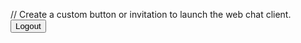 <html>
<body>

// Create a custom button or invitation to launch the web chat client.
<button id="logoutButton" onclick="onUserLogout()">Logout</button>
 
<script type='text/javascript'>

	function onUserLogout() {
		
	    console.log('inside agentforce userlogout');
        embeddedservice_bootstrap.userVerificationAPI
          .clearSession()
          .then(() => {
		  console.log('clearSession Success');
		  //location.reload();
            // Add actions to run after the session is cleared successfully.
          })
          .catch((error) => {
		  console.log('clearSession Error');
            // Add actions to run after clearing the session fails.
          })
          .finally(() => {
            // Add actions to run whether the chat client launches
            // successfully or not.
          });
      
        // Add code to perform any other logout actions.
    }
	
	function initEmbeddedMessaging() {
		try {
		embeddedservice_bootstrap.settings.language = 'en_US'; // For example, enter 'en' or 'en-US'

  window.addEventListener("onEmbeddedMessagingReady", () => {
    console.log("Received the onEmbeddedMessagingReady event…");

// Send data to Salesforce
embeddedservice_bootstrap.prechatAPI.setHiddenPrechatFields({"Customer_Hash" : "11098324"});

embeddedservice_bootstrap.userVerificationAPI.setIdentityToken({
        identityTokenType: "JWT",
        identityToken: 'eyJhbGciOiJSUzI1NiIsInR5cCI6IkpXVCIsImtpZCI6IjEyMzQ1In0.eyJzdWIiOiJ1c2VyMSIsImlzcyI6InRlc3RJc3N1ZXIiLCJleHAiOiI2MDAwIn0.Wag70vnLt_ZrxxS2Bd6I-0eyJPAsG-tSAUUuj4FF2mzGHf4PZ4kNx38FX2M7-DRMd72LMxDzw8kRUcFp7B8Df4_9ahWKKudouy4fONt_XX32bBR5sl7L8frZ6S2BHuI8melR_2Pa6rgeoH3nwz1eLv4f0JYLDtks7vc33lV_c-C_tCpXStmhT4v94hDi-xZUS-PKMEycfViUl5ZAXiSERHrEpPAFDHm23h3jrg_9sboEH7OU5HxOaK39nxA_swB1BCgq9Qb45XybSsLdKvP9k_RPzUckW_Gct41-abO9RSHqf4RsUZabO2mszAB8EsAR3a-T-GPrJjsHgBuJfwAg6A'
      });
});

embeddedservice_bootstrap.init(
		'00DWs000007IsfR',
		'MIAW',
		'https://storm-403667cf952fd5.my.site.com/ESWMIAW1735553027652',
		{
			scrt2URL: 'https://storm-403667cf952fd5.my.salesforce-scrt.com'
		}
	);
} catch (err) {
console.error('Error loading Embedded Messaging: ', err);
}
	};
</script>
<script type='text/javascript' src='https://infinitiretaillimited--uat.sandbox.my.site.com/ESWMIAWCromaDeployment1738054455202/assets/js/bootstrap.min.js' onload='initEmbeddedMessaging()'></script>
</body>
</html>
